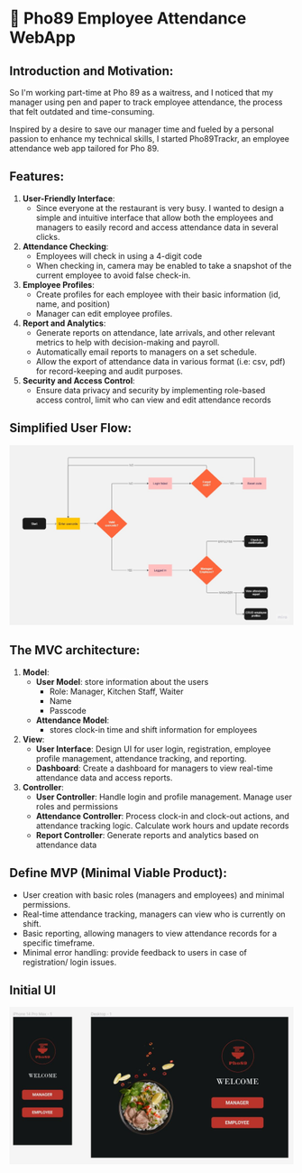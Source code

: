 # 🍜 Pho89 Employee Attendance WebApp
## Introduction and Motivation:
So I'm working part-time at Pho 89 as a waitress, and I noticed that my manager using pen and paper to track employee attendance, the process that felt outdated and time-consuming.

Inspired by a desire to save our manager time and fueled by a personal passion to enhance my technical skills, I started Pho89Trackr, an employee attendance web app tailored for Pho 89.

## Features:
1. **User-Friendly Interface**:
   - Since everyone at the restaurant is very busy. I wanted to design a simple and intuitive interface that allow both the employees and managers to easily record and access attendance data in several clicks.
2. **Attendance Checking**:
   - Employees will check in using a 4-digit code
   - When checking in, camera may be enabled to take a snapshot of the current employee to avoid false check-in.
3. **Employee Profiles**:
   - Create profiles for each employee with their basic information (id, name, and position)
   - Manager can edit employee profiles.
4. **Report and Analytics**:
   - Generate reports on attendance, late arrivals, and other relevant metrics to help with decision-making and payroll.
   - Automatically email reports to managers on a set schedule.
   - Allow the export of attendance data in various format (i.e: csv, pdf) for record-keeping and audit purposes.
5. **Security and Access Control**:
   - Ensure data privacy and security by implementing role-based access control, limit who can view and edit attendance records
  
## Simplified User Flow:
![Userflow](https://github.com/trucdg/pho89-attend-app/blob/main/Flowchart%20Template.jpg)

## The MVC architecture:
1. **Model**:
   - **User Model**: store information about the users
      - Role: Manager, Kitchen Staff, Waiter
      - Name
      - Passcode
   - **Attendance Model**:
      - stores clock-in time and shift information for employees
2. **View**:
   - **User Interface**: Design UI for user login, registration, employee profile management, attendance tracking, and reporting.
   - **Dashboard**: Create a dashboard for managers to view real-time attendance data and access reports.
3. **Controller**:
   - **User Controller**: Handle login and profile management. Manage user roles and permissions
   - **Attendance Controller**: Process clock-in and clock-out actions, and attendance tracking logic. Calculate work hours and update records
   - **Report Controller**: Generate reports and analytics based on attendance data

## Define MVP (Minimal Viable Product):
- User creation with basic roles (managers and employees) and minimal permissions.
- Real-time attendance tracking, managers can view who is currently on shift.
- Basic reporting, allowing managers to view attendance records for a specific timeframe.
- Minimal error handling: provide feedback to users in case of registration/ login issues.

## Initial UI

![Initial UI](https://github.com/trucdg/pho89-attend-app/blob/main/initial_ui.JPG)
